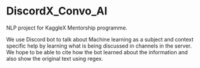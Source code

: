 # DiscordX_Convo_AI     
NLP project for KaggleX Mentorship programme.     
    
We use Discord bot to talk about Machine learning as a subject and context specific help by learning what is being discussed in channels in the server.   
We hope to be able to cite how the bot learned about the information and also show the original text using regex.
